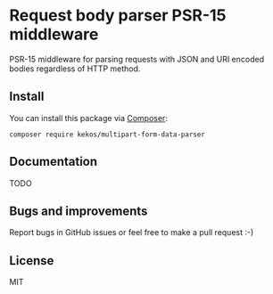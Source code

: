 # Request body parser PSR-15 middleware

PSR-15 middleware for parsing requests with JSON and URI encoded bodies regardless of HTTP method.

## Install

You can install this package via [Composer](http://getcomposer.org/):

```
composer require kekos/multipart-form-data-parser
```

## Documentation

TODO

## Bugs and improvements

Report bugs in GitHub issues or feel free to make a pull request :-)

## License

MIT
